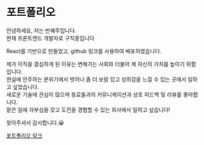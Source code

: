 # 포트폴리오

안녕하세요, 저는 반혜주입니다.  
현재 프론트엔드 개발자로 구직중입니다  
  
React를 기반으로 만들었고, github 링크를 사용하여 배포하였습니다.  
  
제가 이직을 결심하게 된 이유는 변해가는 사회와 더불어 제 자신의 가치를 높이기 위함입니다.  
현실에 안주하는 분위기에서 벗어나 좀 더 보람 있고 성취감을 느낄 수 있는 곳에서 일하고 싶었습니다.  
새로운 기술에 관심이 많으며 동료들과의 커뮤니케이션과 상호 피드백 및 리뷰를 좋아합니다.  
맡은 일에 자부심을 갖고 도전을 경험할 수 있는 회사에서 일하고 싶습니다!  
  
찾아주셔서 감사합니다.😀

[포트폴리오 링크](https://hjban-dev.github.io/portfolio)